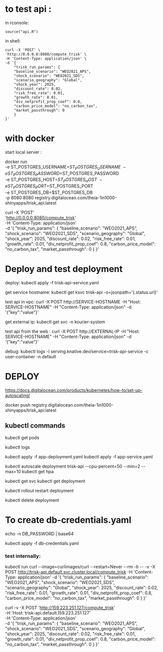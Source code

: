 # to test api : 

in rconsole:

    source("api.R")

in shell:

    curl -X 'POST' \
    'http://0.0.0.0:8080/compute_trisk' \
    -H 'Content-Type: application/json' \
    -d '{
        "trisk_run_params": {
        "baseline_scenario": "WEO2021_APS",
        "shock_scenario": "WEO2021_SDS",
        "scenario_geography": "Global",
        "shock_year": 2025,
        "discount_rate": 0.02,
        "risk_free_rate": 0.01,
        "growth_rate": 0.01,
        "div_netprofit_prop_coef": 0.8,
        "carbon_price_model": "no_carbon_tax",
        "market_passthrough": 0
        }
    }'  


# with docker

start local server :

docker run \
  -e ST_POSTGRES_USERNAME=$ST_POSTGRES_USERNAME \
  -e ST_POSTGRES_PASSWORD=$ST_POSTGRES_PASSWORD \
  -e ST_POSTGRES_HOST=$ST_POSTGRES_HOST \
  -e ST_POSTGRES_PORT=$ST_POSTGRES_PORT \
  -e ST_POSTGRES_DB=$ST_POSTGRES_DB \
  -p 8080:8080 registry.digitalocean.com/theia-1in1000-shinyapps/trisk_api:latest


curl -X 'POST' \
  'http://0.0.0.0:8080/compute_trisk' \
  -H 'Content-Type: application/json' \
  -d '{
    "trisk_run_params": {
      "baseline_scenario": "WEO2021_APS",
      "shock_scenario": "WEO2021_SDS",
      "scenario_geography": "Global",
      "shock_year": 2025,
      "discount_rate": 0.02,
      "risk_free_rate": 0.01,
      "growth_rate": 0.01,
      "div_netprofit_prop_coef": 0.8,
      "carbon_price_model": "no_carbon_tax",
      "market_passthrough": 0
    }
  }'


# Deploy and test deployment

deploy:
    kubectl apply -f trisk-api-service.yaml

get service hostname:
    kubectl get ksvc trisk-api -o=jsonpath='{.status.url}'


test api in vpc:
    curl -X POST http://SERVICE-HOSTNAME -H "Host: SERVICE-HOSTNAME" -H "Content-Type: application/json" -d '{"key":"value"}'

get external ip:
    kubectl get svc -n kourier-system

test api from the web : 
    curl -X POST http://EXTERNAL-IP -H "Host: SERVICE-HOSTNAME" -H "Content-Type: application/json" -d '{"key":"value"}'



debug: 
    kubectl logs -l serving.knative.dev/service=trisk-api-service -c user-container -n default




# DEPLOY

https://docs.digitalocean.com/products/kubernetes/how-to/set-up-autoscaling/

docker push registry.digitalocean.com/theia-1in1000-shinyapps/trisk_api:latest

## kubectl commands

kubectl get pods

<!-- Viewing Logs of a Pod -->
kubectl logs <pod-name>


kubectl apply -f app-deployment.yaml
kubectl apply -f app-service.yaml

kubectl autoscale deployment trisk-api --cpu-percent=50 --min=2 --max=10
kubectl get hpa


<!-- Listing Resources -->
kubectl get svc
kubectl get deployment

<!-- restart deployment -->
kubectl rollout restart deployment <deployment-name>

kubectl delete deployment <deployment-name>


# To create db-credentials.yaml


echo -n DB_PASSWORD | base64

kubectl apply -f db-credentials.yaml





### test internally:
kubectl run curl --image=curlimages/curl --restart=Never --rm -ti -- -v -X POST http://trisk-api.default.svc.cluster.local/compute_trisk -H 'Content-Type: application/json' -d '{
    "trisk_run_params": {
      "baseline_scenario": "WEO2021_APS",
      "shock_scenario": "WEO2021_SDS",
      "scenario_geography": "Global",
      "shock_year": 2025,
      "discount_rate": 0.02,
      "risk_free_rate": 0.01,
      "growth_rate": 0.01,
      "div_netprofit_prop_coef": 0.8,
      "carbon_price_model": "no_carbon_tax",
      "market_passthrough": 0
    }
  }'


curl -v -X POST 'http://159.223.251.127/compute_trisk' \
  -H 'Host: trisk-api.default.159.223.251.127' \
  -H 'Content-Type: application/json' \
  -d '{
        "trisk_run_params": {
          "baseline_scenario": "WEO2021_APS",
          "shock_scenario": "WEO2021_SDS",
          "scenario_geography": "Global",
          "shock_year": 2025,
          "discount_rate": 0.02,
          "risk_free_rate": 0.01,
          "growth_rate": 0.01,
          "div_netprofit_prop_coef": 0.8,
          "carbon_price_model": "no_carbon_tax",
          "market_passthrough": 0
        }
      }'
